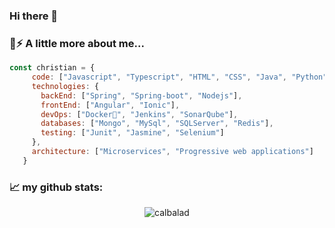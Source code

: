 ### Hi there 👋

### 🚀⚡ A little more about me... 

```javascript
const christian = {
     code: ["Javascript", "Typescript", "HTML", "CSS", "Java", "Python"],
     technologies: {
       backEnd: ["Spring", "Spring-boot", "Nodejs"],
       frontEnd: ["Angular", "Ionic"],
       devOps: ["Docker🐳", "Jenkins", "SonarQube"],
       databases: ["Mongo", "MySql", "SQLServer", "Redis"],
       testing: ["Junit", "Jasmine", "Selenium"]
     },
     architecture: ["Microservices", "Progressive web applications"]
   }
```

### 📈 my github stats:

<p align="center"> <img src="https://github-readme-stats.vercel.app/api?username=calbalad&show_icons=true&theme=gotham" alt="calbalad" />
